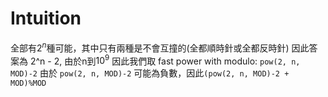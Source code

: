 # Intuition

全部有$2^n$種可能，其中只有兩種是不會互撞的(全都順時針或全都反時針)
因此答案為 2^n - 2, 由於n到$10^9$
因此我們取 fast power with modulo: `pow(2, n, MOD)-2`
由於 `pow(2, n, MOD)-2` 可能為負數，因此`(pow(2, n, MOD)-2 + MOD)%MOD`